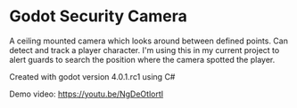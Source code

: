 # Godot Security Camera

A ceiling mounted camera which looks around between defined points. Can detect and track a player character. I'm using this in my current project to alert guards to search the position where the camera spotted the player.

Created with godot version 4.0.1.rc1 using C#

Demo video: https://youtu.be/NgDeOtlortI
